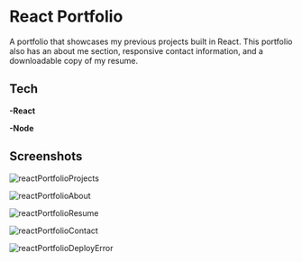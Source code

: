 # React Portfolio

A portfolio that showcases my previous projects built in React. This portfolio also has an about me section, responsive contact information, and a downloadable copy of my resume.


## Tech

**-React**

**-Node**


## Screenshots

![reactPortfolioProjects](https://user-images.githubusercontent.com/98551156/178862282-97936ba7-2b28-4f03-80b9-9f9e5e82dc4f.png)

![reactPortfolioAbout](https://user-images.githubusercontent.com/98551156/178862302-f7dc82d0-5f70-4f7c-b800-017e5adda887.png)

![reactPortfolioResume](https://user-images.githubusercontent.com/98551156/178862312-69b34a0a-d4f2-404e-84ff-50d4bad40121.png)

![reactPortfolioContact](https://user-images.githubusercontent.com/98551156/178862316-d32341dc-4ca6-4fbd-91e5-e216f6d66bec.png)

![reactPortfolioDeployError](https://user-images.githubusercontent.com/98551156/178862328-5bc72be8-3847-4c32-8e12-c8175eca3334.png)
